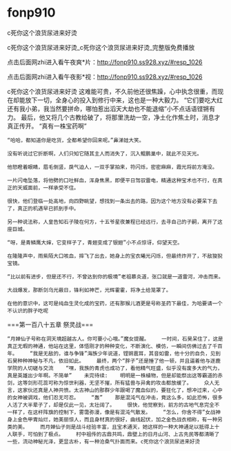 # fonp910
c死你这个浪货尿进来好烫

c死你这个浪货尿进来好烫_c死你这个浪货尿进来好烫_完整版免费播放

点击后面网zhi进入看午夜爽*片：http://fonp910.ss928.xyz/#resp_1026

点击后面网zhi进入看午夜影*视：http://fonp910.ss928.xyz/#resp_1026

c死你这个浪货尿进来好烫    这难能可贵，不久前他还很焦躁，心中执念很重，而现在却能放下一切，全身心的投入到修行中来，这也是一种大毅力。    “它们要吃大红还有我小弟，我当然要拼命，哪怕惹出滔天大劫也不能退缩”小不点话语铿锵有力。    最后，他又将几个古教给破了，将那里洗劫一空，净土化作焦土时，消息才真正传开。    “真有一株宝药啊”

    “哈哈，都知道你是吃货，全都希望你回来呢。”鼻涕娃大笑。

    没有听说过它折断啊，人们只知它随其主人而消失了，沉入鲲鹏巢中，就此不见天光。

    他怒瞪着眼睛，眉毛倒竖，戾气迫人，一双手掌拍来，符闪烁，密密麻麻，霞光将前方淹没。

    一片闪电坠落，将他劈的口吐鲜血，浑身焦黑，即便平日驾驭雷电，精通这种宝术也不行，在真正的天威面前，一样承受不住。

    很快，他们登临一处高地，向四野眺望，想找到一条出去的路，因为这个地方没有必要呆下去了，真正的机遇早已抓到手中。

    另一种说法称，人皇告知石子陵在何方，十五爷星夜兼程已经远行，去寻自己的子嗣，离开了这座巨城。

    “呀，是青鳞鹰大婶，它变样子了，青翅变成了银翅”小不点惊讶，仰望天空。

    在隆隆声中，雨紫陌大口咳血，摔飞了出去，她身上的宝衣曦光闪烁，但最终炸开了，不敌狻猊宝镜。

    “比以前有进步，但是还不行，不曾达到你的极境”老祖慕炎道，张口就是一道雷河，冲击而来。

    大战爆发，那断剑乌光蔽日，锋利如神芒，光辉霍霍，将净土给笼罩了。

    在他的意识中，这可是纯血生灵化成的宝药，还有那猴儿酒更是号称圣药下最佳，为哈要请一个不认识的胖子吃呢

===第一百八十五章 祭灵战===

    “月婵仙子号称在洞天境超越古人。你可要小心哦。”魔女提醒。    一时间，石昊呆住了，这是真正无暇的神通，他站在这里，体悟刚才的种种变化，不断演化、模仿，一瞬间仿佛过去了千百年。    “我是无敌的，谁与争锋”海族少年说道，铿锵震耳，其音如雷，他十分的自负，见到石昊种种神秘与不凡，依旧如此。    最终，两个“胖子”还是捶了他一顿，并且逼着他与逐鹿学院的人切磋与交流    “嘿，我族的青虎也成功了，看他精气旺盛，似乎没有废多大的气力，真是英雄出少年啊。不简单”    未完待续:    明明是一株植物，但是却能祭出这等霸道的赤剑，这等剑形花蕊可称为惊世利器，无坚不摧，所有猛兽与异禽的攻击都放缓了。    众人无言，这家伙还真是人神共愤。太古神山的那群少年跟喝了魔血似的，要狂化了，想冲过来，心中的女神被调戏，他们忍无可忍。    “轰”    那是混沌气在冲击，竟这么多，如此恐怖，很多人活了大半辈子了，却是仅此一见，太壮阔了。    很快，他觉察到，前方的古地气息完全不一样了，在这杆阵旗的控制下，雾霭弥漫，像是有混沌气散发。    “怎么，你舍不得”女战神身上金色甲胄灿烂，她美丽惊人，而且身材真的很好，曲线起伏，加之金色战衣相称，有一种另类的美。    而月婵仙子则是战斗经验丰富，且宝术通天，她这样的一种大神通足以抵得上十人联手，可怕到了极点。    村中祖传的古鼎共鸣，鼎壁上的日月山河、上古先民等都清晰了一些，流动神秘光泽，更显古朴，有一种沧桑气扑面而来。c死你这个浪货尿进来好烫

